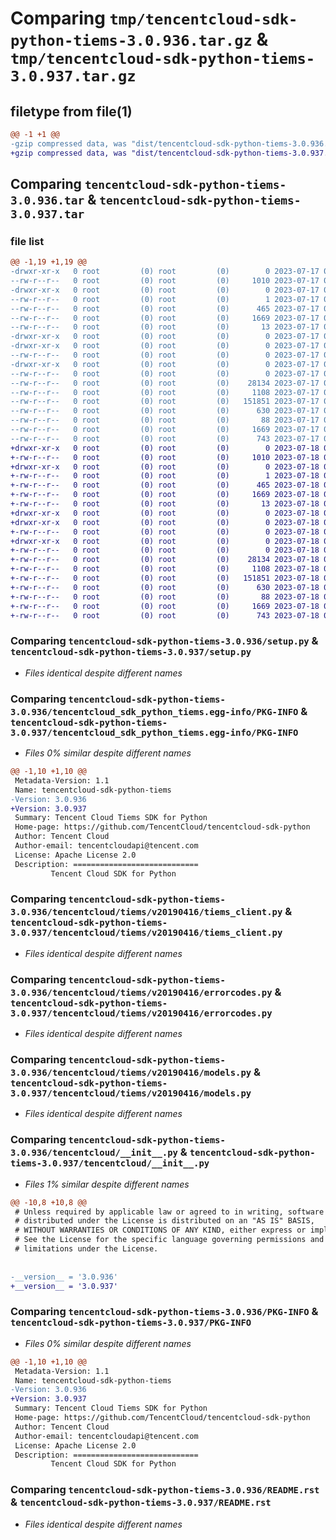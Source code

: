# Comparing `tmp/tencentcloud-sdk-python-tiems-3.0.936.tar.gz` & `tmp/tencentcloud-sdk-python-tiems-3.0.937.tar.gz`

## filetype from file(1)

```diff
@@ -1 +1 @@
-gzip compressed data, was "dist/tencentcloud-sdk-python-tiems-3.0.936.tar", last modified: Mon Jul 17 00:37:33 2023, max compression
+gzip compressed data, was "dist/tencentcloud-sdk-python-tiems-3.0.937.tar", last modified: Tue Jul 18 00:33:06 2023, max compression
```

## Comparing `tencentcloud-sdk-python-tiems-3.0.936.tar` & `tencentcloud-sdk-python-tiems-3.0.937.tar`

### file list

```diff
@@ -1,19 +1,19 @@
-drwxr-xr-x   0 root         (0) root         (0)        0 2023-07-17 00:37:33.000000 tencentcloud-sdk-python-tiems-3.0.936/
--rw-r--r--   0 root         (0) root         (0)     1010 2023-07-17 00:37:33.000000 tencentcloud-sdk-python-tiems-3.0.936/setup.py
-drwxr-xr-x   0 root         (0) root         (0)        0 2023-07-17 00:37:33.000000 tencentcloud-sdk-python-tiems-3.0.936/tencentcloud_sdk_python_tiems.egg-info/
--rw-r--r--   0 root         (0) root         (0)        1 2023-07-17 00:37:33.000000 tencentcloud-sdk-python-tiems-3.0.936/tencentcloud_sdk_python_tiems.egg-info/dependency_links.txt
--rw-r--r--   0 root         (0) root         (0)      465 2023-07-17 00:37:33.000000 tencentcloud-sdk-python-tiems-3.0.936/tencentcloud_sdk_python_tiems.egg-info/SOURCES.txt
--rw-r--r--   0 root         (0) root         (0)     1669 2023-07-17 00:37:33.000000 tencentcloud-sdk-python-tiems-3.0.936/tencentcloud_sdk_python_tiems.egg-info/PKG-INFO
--rw-r--r--   0 root         (0) root         (0)       13 2023-07-17 00:37:33.000000 tencentcloud-sdk-python-tiems-3.0.936/tencentcloud_sdk_python_tiems.egg-info/top_level.txt
-drwxr-xr-x   0 root         (0) root         (0)        0 2023-07-17 00:37:33.000000 tencentcloud-sdk-python-tiems-3.0.936/tencentcloud/
-drwxr-xr-x   0 root         (0) root         (0)        0 2023-07-17 00:37:33.000000 tencentcloud-sdk-python-tiems-3.0.936/tencentcloud/tiems/
--rw-r--r--   0 root         (0) root         (0)        0 2023-07-17 00:37:33.000000 tencentcloud-sdk-python-tiems-3.0.936/tencentcloud/tiems/__init__.py
-drwxr-xr-x   0 root         (0) root         (0)        0 2023-07-17 00:37:33.000000 tencentcloud-sdk-python-tiems-3.0.936/tencentcloud/tiems/v20190416/
--rw-r--r--   0 root         (0) root         (0)        0 2023-07-17 00:37:33.000000 tencentcloud-sdk-python-tiems-3.0.936/tencentcloud/tiems/v20190416/__init__.py
--rw-r--r--   0 root         (0) root         (0)    28134 2023-07-17 00:37:33.000000 tencentcloud-sdk-python-tiems-3.0.936/tencentcloud/tiems/v20190416/tiems_client.py
--rw-r--r--   0 root         (0) root         (0)     1108 2023-07-17 00:37:33.000000 tencentcloud-sdk-python-tiems-3.0.936/tencentcloud/tiems/v20190416/errorcodes.py
--rw-r--r--   0 root         (0) root         (0)   151851 2023-07-17 00:37:33.000000 tencentcloud-sdk-python-tiems-3.0.936/tencentcloud/tiems/v20190416/models.py
--rw-r--r--   0 root         (0) root         (0)      630 2023-07-17 00:37:33.000000 tencentcloud-sdk-python-tiems-3.0.936/tencentcloud/__init__.py
--rw-r--r--   0 root         (0) root         (0)       88 2023-07-17 00:37:33.000000 tencentcloud-sdk-python-tiems-3.0.936/setup.cfg
--rw-r--r--   0 root         (0) root         (0)     1669 2023-07-17 00:37:33.000000 tencentcloud-sdk-python-tiems-3.0.936/PKG-INFO
--rw-r--r--   0 root         (0) root         (0)      743 2023-07-17 00:37:33.000000 tencentcloud-sdk-python-tiems-3.0.936/README.rst
+drwxr-xr-x   0 root         (0) root         (0)        0 2023-07-18 00:33:06.000000 tencentcloud-sdk-python-tiems-3.0.937/
+-rw-r--r--   0 root         (0) root         (0)     1010 2023-07-18 00:33:06.000000 tencentcloud-sdk-python-tiems-3.0.937/setup.py
+drwxr-xr-x   0 root         (0) root         (0)        0 2023-07-18 00:33:06.000000 tencentcloud-sdk-python-tiems-3.0.937/tencentcloud_sdk_python_tiems.egg-info/
+-rw-r--r--   0 root         (0) root         (0)        1 2023-07-18 00:33:06.000000 tencentcloud-sdk-python-tiems-3.0.937/tencentcloud_sdk_python_tiems.egg-info/dependency_links.txt
+-rw-r--r--   0 root         (0) root         (0)      465 2023-07-18 00:33:06.000000 tencentcloud-sdk-python-tiems-3.0.937/tencentcloud_sdk_python_tiems.egg-info/SOURCES.txt
+-rw-r--r--   0 root         (0) root         (0)     1669 2023-07-18 00:33:06.000000 tencentcloud-sdk-python-tiems-3.0.937/tencentcloud_sdk_python_tiems.egg-info/PKG-INFO
+-rw-r--r--   0 root         (0) root         (0)       13 2023-07-18 00:33:06.000000 tencentcloud-sdk-python-tiems-3.0.937/tencentcloud_sdk_python_tiems.egg-info/top_level.txt
+drwxr-xr-x   0 root         (0) root         (0)        0 2023-07-18 00:33:06.000000 tencentcloud-sdk-python-tiems-3.0.937/tencentcloud/
+drwxr-xr-x   0 root         (0) root         (0)        0 2023-07-18 00:33:06.000000 tencentcloud-sdk-python-tiems-3.0.937/tencentcloud/tiems/
+-rw-r--r--   0 root         (0) root         (0)        0 2023-07-18 00:33:06.000000 tencentcloud-sdk-python-tiems-3.0.937/tencentcloud/tiems/__init__.py
+drwxr-xr-x   0 root         (0) root         (0)        0 2023-07-18 00:33:06.000000 tencentcloud-sdk-python-tiems-3.0.937/tencentcloud/tiems/v20190416/
+-rw-r--r--   0 root         (0) root         (0)        0 2023-07-18 00:33:06.000000 tencentcloud-sdk-python-tiems-3.0.937/tencentcloud/tiems/v20190416/__init__.py
+-rw-r--r--   0 root         (0) root         (0)    28134 2023-07-18 00:33:06.000000 tencentcloud-sdk-python-tiems-3.0.937/tencentcloud/tiems/v20190416/tiems_client.py
+-rw-r--r--   0 root         (0) root         (0)     1108 2023-07-18 00:33:06.000000 tencentcloud-sdk-python-tiems-3.0.937/tencentcloud/tiems/v20190416/errorcodes.py
+-rw-r--r--   0 root         (0) root         (0)   151851 2023-07-18 00:33:06.000000 tencentcloud-sdk-python-tiems-3.0.937/tencentcloud/tiems/v20190416/models.py
+-rw-r--r--   0 root         (0) root         (0)      630 2023-07-18 00:33:06.000000 tencentcloud-sdk-python-tiems-3.0.937/tencentcloud/__init__.py
+-rw-r--r--   0 root         (0) root         (0)       88 2023-07-18 00:33:06.000000 tencentcloud-sdk-python-tiems-3.0.937/setup.cfg
+-rw-r--r--   0 root         (0) root         (0)     1669 2023-07-18 00:33:06.000000 tencentcloud-sdk-python-tiems-3.0.937/PKG-INFO
+-rw-r--r--   0 root         (0) root         (0)      743 2023-07-18 00:33:06.000000 tencentcloud-sdk-python-tiems-3.0.937/README.rst
```

### Comparing `tencentcloud-sdk-python-tiems-3.0.936/setup.py` & `tencentcloud-sdk-python-tiems-3.0.937/setup.py`

 * *Files identical despite different names*

### Comparing `tencentcloud-sdk-python-tiems-3.0.936/tencentcloud_sdk_python_tiems.egg-info/PKG-INFO` & `tencentcloud-sdk-python-tiems-3.0.937/tencentcloud_sdk_python_tiems.egg-info/PKG-INFO`

 * *Files 0% similar despite different names*

```diff
@@ -1,10 +1,10 @@
 Metadata-Version: 1.1
 Name: tencentcloud-sdk-python-tiems
-Version: 3.0.936
+Version: 3.0.937
 Summary: Tencent Cloud Tiems SDK for Python
 Home-page: https://github.com/TencentCloud/tencentcloud-sdk-python
 Author: Tencent Cloud
 Author-email: tencentcloudapi@tencent.com
 License: Apache License 2.0
 Description: ============================
         Tencent Cloud SDK for Python
```

### Comparing `tencentcloud-sdk-python-tiems-3.0.936/tencentcloud/tiems/v20190416/tiems_client.py` & `tencentcloud-sdk-python-tiems-3.0.937/tencentcloud/tiems/v20190416/tiems_client.py`

 * *Files identical despite different names*

### Comparing `tencentcloud-sdk-python-tiems-3.0.936/tencentcloud/tiems/v20190416/errorcodes.py` & `tencentcloud-sdk-python-tiems-3.0.937/tencentcloud/tiems/v20190416/errorcodes.py`

 * *Files identical despite different names*

### Comparing `tencentcloud-sdk-python-tiems-3.0.936/tencentcloud/tiems/v20190416/models.py` & `tencentcloud-sdk-python-tiems-3.0.937/tencentcloud/tiems/v20190416/models.py`

 * *Files identical despite different names*

### Comparing `tencentcloud-sdk-python-tiems-3.0.936/tencentcloud/__init__.py` & `tencentcloud-sdk-python-tiems-3.0.937/tencentcloud/__init__.py`

 * *Files 1% similar despite different names*

```diff
@@ -10,8 +10,8 @@
 # Unless required by applicable law or agreed to in writing, software
 # distributed under the License is distributed on an "AS IS" BASIS,
 # WITHOUT WARRANTIES OR CONDITIONS OF ANY KIND, either express or implied.
 # See the License for the specific language governing permissions and
 # limitations under the License.
 
 
-__version__ = '3.0.936'
+__version__ = '3.0.937'
```

### Comparing `tencentcloud-sdk-python-tiems-3.0.936/PKG-INFO` & `tencentcloud-sdk-python-tiems-3.0.937/PKG-INFO`

 * *Files 0% similar despite different names*

```diff
@@ -1,10 +1,10 @@
 Metadata-Version: 1.1
 Name: tencentcloud-sdk-python-tiems
-Version: 3.0.936
+Version: 3.0.937
 Summary: Tencent Cloud Tiems SDK for Python
 Home-page: https://github.com/TencentCloud/tencentcloud-sdk-python
 Author: Tencent Cloud
 Author-email: tencentcloudapi@tencent.com
 License: Apache License 2.0
 Description: ============================
         Tencent Cloud SDK for Python
```

### Comparing `tencentcloud-sdk-python-tiems-3.0.936/README.rst` & `tencentcloud-sdk-python-tiems-3.0.937/README.rst`

 * *Files identical despite different names*

